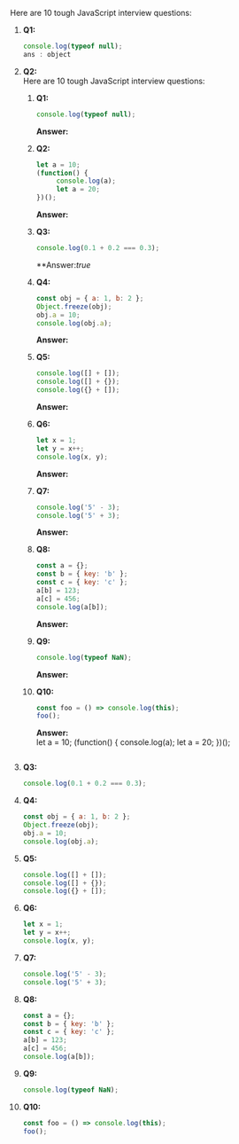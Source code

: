 Here are 10 tough JavaScript interview questions:

1. **Q1:**  
    ```javascript
    console.log(typeof null);
    ans : object
    ```

2. **Q2:**  
    Here are 10 tough JavaScript interview questions:

    1. **Q1:**  
        ```javascript
        console.log(typeof null);
        ```
        **Answer:**  

    2. **Q2:**  
        ```javascript
        let a = 10; 
        (function() { 
             console.log(a); 
             let a = 20; 
        })();
        ```
        **Answer:**  

    3. **Q3:**  
        ```javascript
        console.log(0.1 + 0.2 === 0.3);
        ```
        **Answer:*true*  

    4. **Q4:**  
        ```javascript
        const obj = { a: 1, b: 2 }; 
        Object.freeze(obj); 
        obj.a = 10; 
        console.log(obj.a);
        ```
        **Answer:**  

    5. **Q5:**  
        ```javascript
        console.log([] + []);
        console.log([] + {});
        console.log({} + []);
        ```
        **Answer:**  

    6. **Q6:**  
        ```javascript
        let x = 1; 
        let y = x++; 
        console.log(x, y);
        ```
        **Answer:**  

    7. **Q7:**  
        ```javascript
        console.log('5' - 3);
        console.log('5' + 3);
        ```
        **Answer:**  

    8. **Q8:**  
        ```javascript
        const a = {}; 
        const b = { key: 'b' }; 
        const c = { key: 'c' }; 
        a[b] = 123; 
        a[c] = 456; 
        console.log(a[b]);
        ```
        **Answer:**  

    9. **Q9:**  
        ```javascript
        console.log(typeof NaN);
        ```
        **Answer:**  

    10. **Q10:**  
         ```javascript
         const foo = () => console.log(this); 
         foo();
         ```
         **Answer:**  
    let a = 10; 
    (function() { 
         console.log(a); 
         let a = 20; 
    })();
    ```

3. **Q3:**  
    ```javascript
    console.log(0.1 + 0.2 === 0.3);
    ```

4. **Q4:**  
    ```javascript
    const obj = { a: 1, b: 2 }; 
    Object.freeze(obj); 
    obj.a = 10; 
    console.log(obj.a);
    ```

5. **Q5:**  
    ```javascript
    console.log([] + []);
    console.log([] + {});
    console.log({} + []);
    ```

6. **Q6:**  
    ```javascript
    let x = 1; 
    let y = x++; 
    console.log(x, y);
    ```

7. **Q7:**  
    ```javascript
    console.log('5' - 3);
    console.log('5' + 3);
    ```

8. **Q8:**  
    ```javascript
    const a = {}; 
    const b = { key: 'b' }; 
    const c = { key: 'c' }; 
    a[b] = 123; 
    a[c] = 456; 
    console.log(a[b]);
    ```

9. **Q9:**  
    ```javascript
    console.log(typeof NaN);
    ```

10. **Q10:**  
     ```javascript
     const foo = () => console.log(this); 
     foo();
     ```
